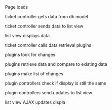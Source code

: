 Page loads

ticket controller gets data from db model

ticket controller sends data to list view

list view displays data

ticket controller calls data retrieval plugins

plugins look for changes

plugins retrieve data and compare to existing data

plugins make list of changes

plugin controllers check if display is still the same

plugin controllers send updates to list view

list view AJAX updates displa
